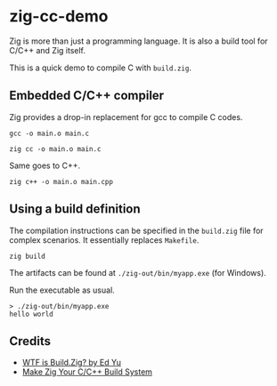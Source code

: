 # zig-cc-demo

Zig is more than just a programming language. It is also a build tool for C/C++ and Zig itself.

This is a quick demo to compile C with `build.zig`.

## Embedded C/C++ compiler

Zig provides a drop-in replacement for gcc to compile C codes.

```
gcc -o main.o main.c
```

```
zig cc -o main.o main.c
```

Same goes to C++.

```
zig c++ -o main.o main.cpp
```

## Using a build definition

The compilation instructions can be specified in the `build.zig` file for complex scenarios. It essentially replaces `Makefile`.

```
zig build
```

The artifacts can be found at `./zig-out/bin/myapp.exe` (for Windows).

Run the executable as usual.

```
> ./zig-out/bin/myapp.exe
hello world
```

## Credits

- [WTF is Build.Zig? by Ed Yu](https://www.youtube.com/watch?v=-XLSyaJ6m3o)
- [Make Zig Your C/C++ Build System](https://zig.news/kristoff/make-zig-your-c-c-build-system-28g5)


